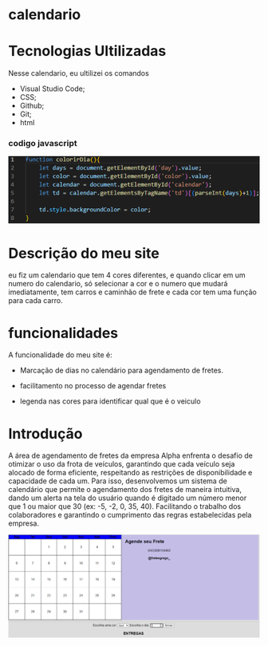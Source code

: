 # calendario

# Tecnologias Ultilizadas
Nesse calendario, eu ultilizei os comandos 
* Visual Studio Code;
* CSS;
* Github;
* Git;
* html

### codigo javascript
![](img/codigojs.png)

# Descrição do meu site
eu fiz um calendario que tem 4 cores diferentes, e quando clicar em um numero do calendario, só selecionar a cor e o numero que mudará imediatamente, tem carros e caminhão de  frete e cada cor tem uma função para cada carro.

# funcionalidades
A funcionalidade do meu site é:
 * Marcação de dias no calendário para agendamento de fretes.

* facilitamento no processo de agendar fretes 
* legenda nas cores para identificar qual que é o veiculo

# Introdução 
A área de agendamento de fretes da empresa Alpha enfrenta o desafio de otimizar o uso da frota de veículos, garantindo que cada veículo seja alocado de forma eficiente, respeitando as restrições de disponibilidade e capacidade de cada um. Para isso, desenvolvemos um sistema de calendário que permite o agendamento dos fretes de maneira intuitiva, dando um alerta na tela do usuário quando é digitado um número menor que 1 ou maior que 30 (ex: -5, -2, 0, 35, 40). Facilitando o trabalho dos colaboradores e garantindo o cumprimento das regras estabelecidas pela empresa.

![](img/calendar.png)